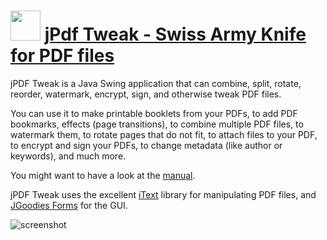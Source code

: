 ﻿# <img src="https://cdn.jsdelivr.net/gh/chtof/chocolatey-packages/manual/jpdftweak/jpdftweak.png" width="48" height="48"/> [jPdf Tweak - Swiss Army Knife for PDF files](https://chocolatey.org/packages/jpdftweak)

jPDF Tweak is a Java Swing application that can combine, split, rotate, reorder, watermark, encrypt, sign, and otherwise tweak PDF files.

You can use it to make printable booklets from your PDFs, to add PDF bookmarks, effects (page transitions), to combine multiple PDF files, to watermark them, to rotate pages that do not fit, to attach files to your PDF, to encrypt and sign your PDFs, to change metadata (like author or keywords), and much more.

You might want to have a look at the [manual](http://jpdftweak.sourceforge.net/manual/index.html).

jPDF Tweak uses the excellent [iText](http://www.lowagie.com/iText) library for manipulating PDF files, and [JGoodies Forms](http://www.jgoodies.com/freeware/forms) for the GUI.

![screenshot](https://cdn.jsdelivr.net/gh/chtof/chocolatey-packages/manual/jpdftweak/screenshot.png)